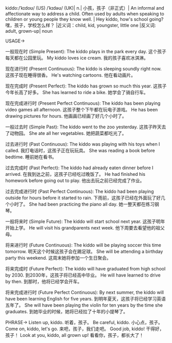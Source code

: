 kiddo:/ˈkɪdoʊ/ (US) /ˈkɪdəʊ/ (UK)| n.| 小孩，孩子（非正式）| An informal and affectionate way to address a child. Often used by adults when speaking to children or young people they know well. | Hey kiddo, how's school going? 嘿，孩子，学校怎么样？ |近义词：child, kid, youngster, little one |反义词: adult, grown-up| noun


USAGE->

一般现在时 (Simple Present):
The kiddo plays in the park every day.  这个孩子每天都在公园里玩。
My kiddo loves ice cream. 我的孩子喜欢冰淇淋。

现在进行时 (Present Continuous):
The kiddo is sleeping soundly right now.  这孩子现在睡得很香。
He's watching cartoons. 他在看动画片。

现在完成时 (Present Perfect):
The kiddo has grown so much this year. 这孩子今年长高了好多。
She has learned to ride a bike. 她学会了骑自行车。

现在完成进行时 (Present Perfect Continuous):
The kiddo has been playing video games all afternoon. 这孩子整个下午都在玩电子游戏。
He has been drawing pictures for hours. 他画画已经画了好几个小时了。

一般过去时 (Simple Past):
The kiddo went to the zoo yesterday.  这孩子昨天去了动物园。
She ate all her vegetables. 她把蔬菜都吃光了。

过去进行时 (Past Continuous):
The kiddo was playing with his toys when I called. 我打电话时，这孩子正在玩玩具。
She was reading a book before bedtime. 睡前她在看书。

过去完成时 (Past Perfect):
The kiddo had already eaten dinner before I arrived. 在我到达之前，这孩子已经吃过晚饭了。
He had finished his homework before going out to play. 他出去玩之前已经完成了作业。

过去完成进行时 (Past Perfect Continuous):
The kiddo had been playing outside for hours before it started to rain.  下雨前，这孩子已经在外面玩了好几个小时了。
She had been practicing the piano all day. 她一整天都在练习钢琴。

一般将来时 (Simple Future):
The kiddo will start school next year. 这孩子明年开始上学。
He will visit his grandparents next week. 他下周要去看望他的祖父母。

将来进行时 (Future Continuous):
The kiddo will be playing soccer this time tomorrow. 明天这个时候这孩子会在踢足球。
She will be attending a birthday party this weekend.  这周末她将参加一个生日聚会。

将来完成时 (Future Perfect):
The kiddo will have graduated from high school by 2030. 到2030年，这孩子将已经高中毕业。
He will have learned to drive by then. 到那时，他将已经学会开车。

将来完成进行时 (Future Perfect Continuous):
By next summer, the kiddo will have been learning English for five years. 到明年夏天，这孩子将已经学习英语五年了。
She will have been playing the violin for ten years by the time she graduates. 到她毕业的时候，她将已经拉了十年的小提琴了。


PHRASE->
Listen up, kiddo. 听着，孩子。
Be careful, kiddo. 小心点，孩子。
Come on, kiddo, let's go. 来吧，孩子，我们走吧。
Good job, kiddo! 干得好，孩子！
Look at you, kiddo, all grown up! 看看你，孩子，都长大了！
